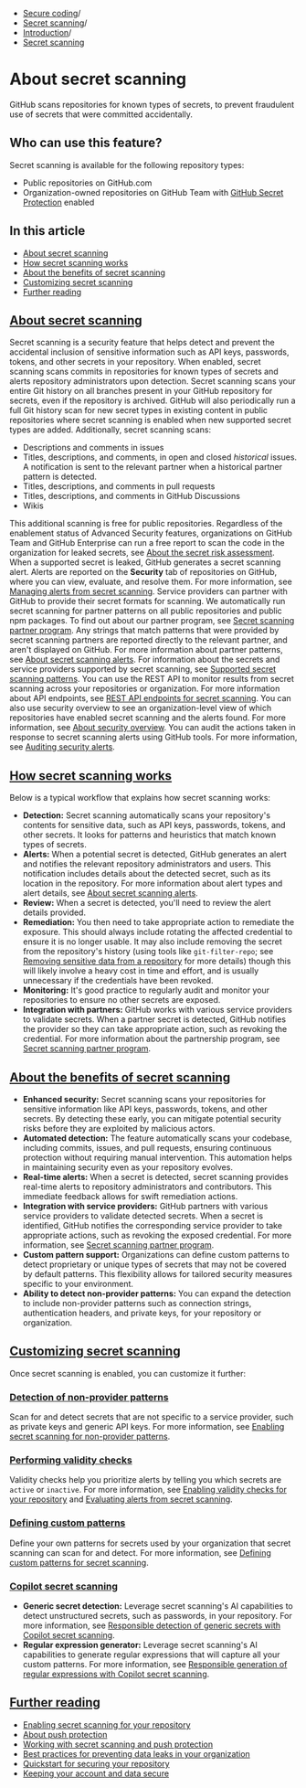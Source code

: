   * [Secure coding](https://docs.github.com/en/code-security "Secure coding")/
  * [Secret scanning](https://docs.github.com/en/code-security/secret-scanning "Secret scanning")/
  * [Introduction](https://docs.github.com/en/code-security/secret-scanning/introduction "Introduction")/
  * [Secret scanning](https://docs.github.com/en/code-security/secret-scanning/introduction/about-secret-scanning "Secret scanning")


# About secret scanning
GitHub scans repositories for known types of secrets, to prevent fraudulent use of secrets that were committed accidentally.
## Who can use this feature?
Secret scanning is available for the following repository types:
  * Public repositories on GitHub.com
  * Organization-owned repositories on GitHub Team with [GitHub Secret Protection](https://docs.github.com/en/get-started/learning-about-github/about-github-advanced-security) enabled


## In this article
  * [About secret scanning](https://docs.github.com/en/code-security/secret-scanning/introduction/about-secret-scanning#about-secret-scanning)
  * [How secret scanning works](https://docs.github.com/en/code-security/secret-scanning/introduction/about-secret-scanning#how-secret-scanning-works)
  * [About the benefits of secret scanning](https://docs.github.com/en/code-security/secret-scanning/introduction/about-secret-scanning#about-the-benefits-of-secret-scanning)
  * [Customizing secret scanning](https://docs.github.com/en/code-security/secret-scanning/introduction/about-secret-scanning#customizing-secret-scanning)
  * [Further reading](https://docs.github.com/en/code-security/secret-scanning/introduction/about-secret-scanning#further-reading)


## [About secret scanning](https://docs.github.com/en/code-security/secret-scanning/introduction/about-secret-scanning#about-secret-scanning)
Secret scanning is a security feature that helps detect and prevent the accidental inclusion of sensitive information such as API keys, passwords, tokens, and other secrets in your repository. When enabled, secret scanning scans commits in repositories for known types of secrets and alerts repository administrators upon detection.
Secret scanning scans your entire Git history on all branches present in your GitHub repository for secrets, even if the repository is archived. GitHub will also periodically run a full Git history scan for new secret types in existing content in public repositories where secret scanning is enabled when new supported secret types are added.
Additionally, secret scanning scans:
  * Descriptions and comments in issues
  * Titles, descriptions, and comments, in open and closed _historical_ issues. A notification is sent to the relevant partner when a historical partner pattern is detected.
  * Titles, descriptions, and comments in pull requests
  * Titles, descriptions, and comments in GitHub Discussions
  * Wikis


This additional scanning is free for public repositories.
Regardless of the enablement status of Advanced Security features, organizations on GitHub Team and GitHub Enterprise can run a free report to scan the code in the organization for leaked secrets, see [About the secret risk assessment](https://docs.github.com/en/code-security/securing-your-organization/understanding-your-organizations-exposure-to-leaked-secrets/about-secret-risk-assessment).
When a supported secret is leaked, GitHub generates a secret scanning alert. Alerts are reported on the **Security** tab of repositories on GitHub, where you can view, evaluate, and resolve them. For more information, see [Managing alerts from secret scanning](https://docs.github.com/en/code-security/secret-scanning/managing-alerts-from-secret-scanning).
Service providers can partner with GitHub to provide their secret formats for scanning. We automatically run secret scanning for partner patterns on all public repositories and public npm packages. To find out about our partner program, see [Secret scanning partner program](https://docs.github.com/en/code-security/secret-scanning/secret-scanning-partnership-program/secret-scanning-partner-program).
Any strings that match patterns that were provided by secret scanning partners are reported directly to the relevant partner, and aren't displayed on GitHub. For more information about partner patterns, see [About secret scanning alerts](https://docs.github.com/en/code-security/secret-scanning/managing-alerts-from-secret-scanning/about-alerts).
For information about the secrets and service providers supported by secret scanning, see [Supported secret scanning patterns](https://docs.github.com/en/code-security/secret-scanning/introduction/supported-secret-scanning-patterns#supported-secrets).
You can use the REST API to monitor results from secret scanning across your repositories or organization. For more information about API endpoints, see [REST API endpoints for secret scanning](https://docs.github.com/en/rest/secret-scanning).
You can also use security overview to see an organization-level view of which repositories have enabled secret scanning and the alerts found. For more information, see [About security overview](https://docs.github.com/en/code-security/security-overview/about-security-overview).
You can audit the actions taken in response to secret scanning alerts using GitHub tools. For more information, see [Auditing security alerts](https://docs.github.com/en/code-security/getting-started/auditing-security-alerts).
## [How secret scanning works](https://docs.github.com/en/code-security/secret-scanning/introduction/about-secret-scanning#how-secret-scanning-works)
Below is a typical workflow that explains how secret scanning works:
  * **Detection:** Secret scanning automatically scans your repository's contents for sensitive data, such as API keys, passwords, tokens, and other secrets. It looks for patterns and heuristics that match known types of secrets.
  * **Alerts:** When a potential secret is detected, GitHub generates an alert and notifies the relevant repository administrators and users. This notification includes details about the detected secret, such as its location in the repository. For more information about alert types and alert details, see [About secret scanning alerts](https://docs.github.com/en/code-security/secret-scanning/managing-alerts-from-secret-scanning/about-alerts).
  * **Review:** When a secret is detected, you'll need to review the alert details provided.
  * **Remediation:** You then need to take appropriate action to remediate the exposure. This should always include rotating the affected credential to ensure it is no longer usable. It may also include removing the secret from the repository's history (using tools like `git-filter-repo`; see [Removing sensitive data from a repository](https://docs.github.com/en/authentication/keeping-your-account-and-data-secure/removing-sensitive-data-from-a-repository) for more details) though this will likely involve a heavy cost in time and effort, and is usually unnecessary if the credentials have been revoked.
  * **Monitoring:** It's good practice to regularly audit and monitor your repositories to ensure no other secrets are exposed.
  * **Integration with partners:** GitHub works with various service providers to validate secrets. When a partner secret is detected, GitHub notifies the provider so they can take appropriate action, such as revoking the credential. For more information about the partnership program, see [Secret scanning partner program](https://docs.github.com/en/code-security/secret-scanning/secret-scanning-partnership-program/secret-scanning-partner-program).


## [About the benefits of secret scanning](https://docs.github.com/en/code-security/secret-scanning/introduction/about-secret-scanning#about-the-benefits-of-secret-scanning)
  * **Enhanced security:** Secret scanning scans your repositories for sensitive information like API keys, passwords, tokens, and other secrets. By detecting these early, you can mitigate potential security risks before they are exploited by malicious actors.
  * **Automated detection:** The feature automatically scans your codebase, including commits, issues, and pull requests, ensuring continuous protection without requiring manual intervention. This automation helps in maintaining security even as your repository evolves.
  * **Real-time alerts:** When a secret is detected, secret scanning provides real-time alerts to repository administrators and contributors. This immediate feedback allows for swift remediation actions.
  * **Integration with service providers:** GitHub partners with various service providers to validate detected secrets. When a secret is identified, GitHub notifies the corresponding service provider to take appropriate actions, such as revoking the exposed credential. For more information, see [Secret scanning partner program](https://docs.github.com/en/code-security/secret-scanning/secret-scanning-partnership-program/secret-scanning-partner-program).
  * **Custom pattern support:** Organizations can define custom patterns to detect proprietary or unique types of secrets that may not be covered by default patterns. This flexibility allows for tailored security measures specific to your environment.
  * **Ability to detect non-provider patterns:** You can expand the detection to include non-provider patterns such as connection strings, authentication headers, and private keys, for your repository or organization.


## [Customizing secret scanning](https://docs.github.com/en/code-security/secret-scanning/introduction/about-secret-scanning#customizing-secret-scanning)
Once secret scanning is enabled, you can customize it further:
### [Detection of non-provider patterns](https://docs.github.com/en/code-security/secret-scanning/introduction/about-secret-scanning#detection-of-non-provider-patterns)
Scan for and detect secrets that are not specific to a service provider, such as private keys and generic API keys. For more information, see [Enabling secret scanning for non-provider patterns](https://docs.github.com/en/code-security/secret-scanning/using-advanced-secret-scanning-and-push-protection-features/non-provider-patterns/enabling-secret-scanning-for-non-provider-patterns).
### [Performing validity checks](https://docs.github.com/en/code-security/secret-scanning/introduction/about-secret-scanning#performing-validity-checks)
Validity checks help you prioritize alerts by telling you which secrets are `active` or `inactive`. For more information, see [Enabling validity checks for your repository](https://docs.github.com/en/code-security/secret-scanning/enabling-secret-scanning-features/enabling-validity-checks-for-your-repository) and [Evaluating alerts from secret scanning](https://docs.github.com/en/code-security/secret-scanning/managing-alerts-from-secret-scanning/evaluating-alerts#checking-a-secrets-validity).
### [Defining custom patterns](https://docs.github.com/en/code-security/secret-scanning/introduction/about-secret-scanning#defining-custom-patterns)
Define your own patterns for secrets used by your organization that secret scanning can scan for and detect. For more information, see [Defining custom patterns for secret scanning](https://docs.github.com/en/code-security/secret-scanning/using-advanced-secret-scanning-and-push-protection-features/custom-patterns/defining-custom-patterns-for-secret-scanning).
### [Copilot secret scanning](https://docs.github.com/en/code-security/secret-scanning/introduction/about-secret-scanning#copilot-secret-scanning)
  * **Generic secret detection:** Leverage secret scanning's AI capabilities to detect unstructured secrets, such as passwords, in your repository. For more information, see [Responsible detection of generic secrets with Copilot secret scanning](https://docs.github.com/en/code-security/secret-scanning/copilot-secret-scanning/responsible-ai-generic-secrets).
  * **Regular expression generator:** Leverage secret scanning's AI capabilities to generate regular expressions that will capture all your custom patterns. For more information, see [Responsible generation of regular expressions with Copilot secret scanning](https://docs.github.com/en/code-security/secret-scanning/copilot-secret-scanning/responsible-ai-regex-generator).


## [Further reading](https://docs.github.com/en/code-security/secret-scanning/introduction/about-secret-scanning#further-reading)
  * [Enabling secret scanning for your repository](https://docs.github.com/en/code-security/secret-scanning/enabling-secret-scanning-features/enabling-secret-scanning-for-your-repository)
  * [About push protection](https://docs.github.com/en/code-security/secret-scanning/introduction/about-push-protection)
  * [Working with secret scanning and push protection](https://docs.github.com/en/code-security/secret-scanning/working-with-secret-scanning-and-push-protection)
  * [Best practices for preventing data leaks in your organization](https://docs.github.com/en/code-security/getting-started/best-practices-for-preventing-data-leaks-in-your-organization)
  * [Quickstart for securing your repository](https://docs.github.com/en/code-security/getting-started/securing-your-repository)
  * [Keeping your account and data secure](https://docs.github.com/en/authentication/keeping-your-account-and-data-secure)


